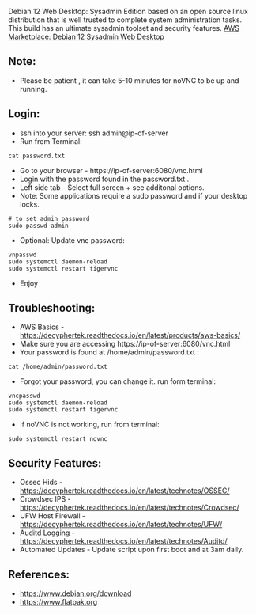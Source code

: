 Debian 12 Web Desktop: Sysadmin Edition based on an open source linux distribution that is well trusted to complete system administration tasks. This build has an ultimate sysadmin toolset and security features. [AWS Marketplace: Debian 12 Sysadmin Web Desktop ](https://aws.amazon.com/marketplace/pp/prodview-r2juwnhaqmp5i?sr=0-1&ref_=beagle&applicationId=AWSMPContessa)


Note:
-----
* Please be patient , it can take 5-10 minutes for noVNC to be up and running. 

Login:
------
* ssh into your server: ssh admin@ip-of-server
* Run from Terminal:
```
cat password.txt
```
* Go to your browser - https://ip-of-server:6080/vnc.html
* Login with the password found in the password.txt . 
* Left side tab - Select full screen + see additonal options.
* Note: Some applications require a sudo password and if your desktop locks. 
```
# to set admin password
sudo passwd admin

````
* Optional: Update vnc password: 
```
vnpasswd
sudo systemctl daemon-reload 
sudo systemctl restart tigervnc

```
* Enjoy

Troubleshooting:
----------------
* AWS Basics - https://decyphertek.readthedocs.io/en/latest/products/aws-basics/ 
* Make sure you are accessing https://ip-of-server:6080/vnc.html 
* Your password is found at /home/admin/password.txt :
```
cat /home/admin/password.txt
```
* Forgot your password, you can change it. run form terminal:
```
vncpasswd
sudo systemctl daemon-reload
sudo systemctl restart tigervnc
```
* If noVNC is not working, run from terminal:
```
sudo systemctl restart novnc
```

Security Features:
------------------
* Ossec Hids - https://decyphertek.readthedocs.io/en/latest/technotes/OSSEC/ 
* Crowdsec IPS - https://decyphertek.readthedocs.io/en/latest/technotes/Crowdsec/ 
* UFW Host Firewall - https://decyphertek.readthedocs.io/en/latest/technotes/UFW/ 
* Auditd Logging - https://decyphertek.readthedocs.io/en/latest/technotes/Auditd/ 
* Automated Updates - Update script upon first boot and at 3am daily.

References:
----------
* https://www.debian.org/download 
* https://www.flatpak.org 
